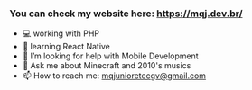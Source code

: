 ### You can check my website here: https://mqj.dev.br/ ###
- 💻 working with PHP <br>
- 🌱 learning React Native <br>
- 🤔 I’m looking for help with Mobile Development <br>
- 💬 Ask me about Minecraft and 2010's musics <br>
- 📫 How to reach me: mqjunioretecgv@gmail.com <br>

